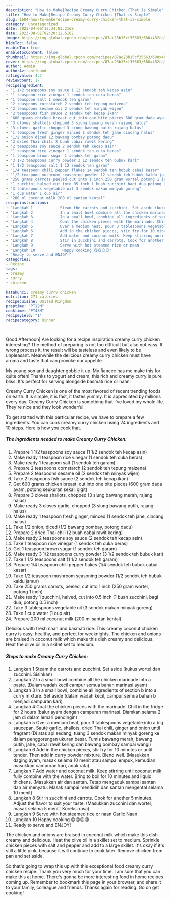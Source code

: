 ```yaml
---
description: "How to Make|Recipe Creamy Curry Chicken {That is Simple"
title: "How to Make|Recipe Creamy Curry Chicken {That is Simple"
slug: 1684-how-to-makerecipe-creamy-curry-chicken-that-is-simple
category: Uncategorized
date: 2023-04-06T12:34:03.216Z
date: 2023-08-01T02:20:12.510Z
image: https://img-global.cpcdn.com/recipes/07ac23b15cf35663/680x482cq70/creamy-curry-chicken-foto-resep-utama.jpg
hideToc: false
enableToc: true
enableTocContent: false
thumbnail: https://img-global.cpcdn.com/recipes/07ac23b15cf35663/680x482cq70/creamy-curry-chicken-foto-resep-utama.jpg
cover: https://img-global.cpcdn.com/recipes/07ac23b15cf35663/680x482cq70/creamy-curry-chicken-foto-resep-utama.jpg
author: Admin
authorAv: notfound
ratingvalue: 4.7
reviewcount: 17
recipeingredient:
- "1 1/2 teaspoons soy sauce 1 12 sendok teh kecap asin"
- "1 teaspoon rice vinegar 1 sendok teh cuka beras"
- "1 teaspoon salt 1 sendok teh garam"
- "2 teaspoons cornstarch 2 sendok teh tepung maizena"
- "2 teaspoons sesame oil 2 sendok teh minyak wijen"
- "2 teaspoons fish sauce 2 sendok teh kecap ikan"
- "600 grams chicken breast cut into one bite pieces 600 gram dada ayam potong seukuran sekali gigit"
- "3 cloves shallots chopped 3 siung bawang merah rajang halus"
- "3 cloves garlic chopped 3 siung bawang putih rajang halus"
- "1 teaspoon fresh ginger minced 1 sendok teh jahe cincang halus"
- "1/2 onion diced 12 bawang bombay potong dadu"
- "2 dried Thai chili 2 buah cabai rawit kering"
- "2 teaspoons soy sauce 2 sendok teh kecap asin"
- "1 teaspoon rice vinegar 1 sendok teh cuka beras"
- "1 teaspoon brown sugar 1 sendok teh garam"
- "3 1/2 teaspoons curry powder 3 12 sendok teh bubuk kari"
- "1 1/2 teaspoons salt 1 12 sendok teh garam"
- "1/4 teaspoon chili pepper flakes 14 sendok teh bubuk cabai kasar"
- "1/2 teaspoon mushroom seasoning powder 12 sendok teh bubuk kaldu jamur"
- "250 grams carrots peeled cut into 1 inch 250 gram wortel potong 1 inch"
- "1 zucchini halved cut into 05 inch 1 buah zucchini bagi dua potong 05 inch"
- "3 tablespoons vegetable oil 3 sendok makan minyak goreng"
- "1 cup water 1 cup air"
- "200 ml coconut milk 200 ml santan kental"
recipeinstructions:
- "Langkah 1            Steam the carrots and zucchini. Set aside (kukus wortel dan zucchini. Sisihkan)"
- "Langkah 2            In a small bowl combine all the chicken marinade into a paste. (Dalam wadah kecil campur semua bahan marinasi ayam)"
- "Langkah 3            In a small bowl, combine all ingredients of section b into a curry mixture. Set aside (dalam wadah kecil, campur semua bahan b menjadi campuran kari)"
- "Langkah 4            Coat the chicken pieces with the marinade. Chill in the fridge for 2 hours (balur ayam dengan campuran marinasi. Diamkan selama 2 jam di dalam lemari pendingin)"
- "Langkah 5            Over a medium heat, pour 3 tablespoons vegetable into a big saucepan. Sauté garlic, shallots, dried Thai chili, ginger and onion until fragrant (Di atas api sedang, tuang 3 sendok makan minyak goreng ke dalam penggorengan ukuran besar. Tumis bawang merah, bawang putih, jahe, cabai rawit kering dan bawang bombay sampai wangi)"
- "Langkah 6            Add in the chicken pieces, stir fry for 10 minutes or until tender. Then add in curry powder mixture. Blend well. (Masukkan daging ayam, masak selama 10 menit atau sampai empuk, kemudian masukkan campuran kari, aduk rata)"
- "Langkah 7            Add water and coconut milk. Keep stirring until coconut milk fully combine with the water. Bring to boil for 10 minutes and liquid thickens. (Masukkan air dan santan. Tetap mengaduk sampai santan dan air menyatu. Masak sampai mendidih dan santan mengental selama 10 menit)"
- "Langkah 8            Stir in zucchini and carrots. Cook for another 5 minutes. Adjust the flavor to suit your taste. (Masukkan zucchini dan wortel, masak selama 5 menit. Koreksi rasa)"
- "Langkah 9            Serve with hot steamed rice or naan                                                          Garlic Naan"
- "Langkah 10            Happy cooking 😋😋😉😉"
- "Ready to serve and ENJOY!"
categories:
- Recipe
tags:
- creamy
- curry
- chicken

katakunci: creamy curry chicken 
nutrition: 271 calories
recipecuisine: United Kingdom
preptime: "PT12M"
cooktime: "PT43M"
recipeyield: "1"
recipecategory: Dinner

---
```



Good Afternoon| Are looking for a recipe inspiration creamy curry chicken interesting? The method of preparing is not too difficult but also not easy. If wrong process it, the result will be tasteless and even likely to be unpleasant. Meanwhile the delicious creamy curry chicken must have aroma and taste that can provoke our appetite.





My young son and daughter gobble it up. My fiancee has me make this for quite often! Thanks to yogurt and cream, this rich and creamy curry is pure bliss. It&#39;s perfect for serving alongside basmati rice or naan.

Creamy Curry Chicken is one of the most favored of recent trending foods on earth. It is simple, it is fast, it tastes yummy. It is appreciated by millions every day. Creamy Curry Chicken is something that I've loved my whole life. They're nice and they look wonderful.


To get started with this particular recipe, we have to prepare a few ingredients. You can cook creamy curry chicken using 24 ingredients and 10 steps. Here is how you cook that.

<!--inarticleads1-->

##### The ingredients needed to make Creamy Curry Chicken:

1. Prepare 1 1/2 teaspoons soy sauce (1 1/2 sendok teh kecap asin)
1. Make ready 1 teaspoon rice vinegar (1 sendok teh cuka beras)
1. Make ready 1 teaspoon salt (1 sendok teh garam)
1. Prepare 2 teaspoons cornstarch (2 sendok teh tepung maizena)
1. Prepare 2 teaspoons sesame oil (2 sendok teh minyak wijen)
1. Take 2 teaspoons fish sauce (2 sendok teh kecap ikan)
1. Get 600 grams chicken breast, cut into one bite pieces (600 gram dada ayam, potong seukuran sekali gigit)
1. Prepare 3 cloves shallots, chopped (3 siung bawang merah, rajang halus)
1. Make ready 3 cloves garlic, chopped (3 siung bawang putih, rajang halus)
1. Make ready 1 teaspoon fresh ginger, minced (1 sendok teh jahe, cincang halus)
1. Take 1/2 onion, diced (1/2 bawang bombay, potong dadu)
1. Prepare 2 dried Thai chili (2 buah cabai rawit kering)
1. Make ready 2 teaspoons soy sauce (2 sendok teh kecap asin)
1. Take 1 teaspoon rice vinegar (1 sendok teh cuka beras)
1. Get 1 teaspoon brown sugar (1 sendok teh garam)
1. Make ready 3 1/2 teaspoons curry powder (3 1/2 sendok teh bubuk kari)
1. Take 1 1/2 teaspoons salt (1 1/2 sendok teh garam)
1. Prepare 1/4 teaspoon chili pepper flakes (1/4 sendok teh bubuk cabai kasar)
1. Take 1/2 teaspoon mushroom seasoning powder (1/2 sendok teh bubuk kaldu jamur)
1. Take 250 grams carrots, peeled, cut into 1 inch (250 gram wortel, potong 1 inch)
1. Make ready 1 zucchini, halved, cut into 0.5 inch (1 buah zucchini, bagi dua, potong 0.5 inch)
1. Take 3 tablespoons vegetable oil (3 sendok makan minyak goreng)
1. Take 1 cup water (1 cup air)
1. Prepare 200 ml coconut milk (200 ml santan kental)


Delicious with fresh naan and basmati rice. This creamy coconut chicken curry is easy, healthy, and perfect for weeknights. The chicken and onions are braised in coconut milk which make this dish creamy and delicious. Heat the olive oil in a skillet set to medium. 

<!--inarticleads2-->

##### Steps to make Creamy Curry Chicken:

1. Langkah 1            Steam the carrots and zucchini. Set aside (kukus wortel dan zucchini. Sisihkan)
1. Langkah 2            In a small bowl combine all the chicken marinade into a paste. (Dalam wadah kecil campur semua bahan marinasi ayam)
1. Langkah 3            In a small bowl, combine all ingredients of section b into a curry mixture. Set aside (dalam wadah kecil, campur semua bahan b menjadi campuran kari)
1. Langkah 4            Coat the chicken pieces with the marinade. Chill in the fridge for 2 hours (balur ayam dengan campuran marinasi. Diamkan selama 2 jam di dalam lemari pendingin)
1. Langkah 5            Over a medium heat, pour 3 tablespoons vegetable into a big saucepan. Sauté garlic, shallots, dried Thai chili, ginger and onion until fragrant (Di atas api sedang, tuang 3 sendok makan minyak goreng ke dalam penggorengan ukuran besar. Tumis bawang merah, bawang putih, jahe, cabai rawit kering dan bawang bombay sampai wangi)
1. Langkah 6            Add in the chicken pieces, stir fry for 10 minutes or until tender. Then add in curry powder mixture. Blend well. (Masukkan daging ayam, masak selama 10 menit atau sampai empuk, kemudian masukkan campuran kari, aduk rata)
1. Langkah 7            Add water and coconut milk. Keep stirring until coconut milk fully combine with the water. Bring to boil for 10 minutes and liquid thickens. (Masukkan air dan santan. Tetap mengaduk sampai santan dan air menyatu. Masak sampai mendidih dan santan mengental selama 10 menit)
1. Langkah 8            Stir in zucchini and carrots. Cook for another 5 minutes. Adjust the flavor to suit your taste. (Masukkan zucchini dan wortel, masak selama 5 menit. Koreksi rasa)
1. Langkah 9            Serve with hot steamed rice or naan                                                          Garlic Naan
1. Langkah 10            Happy cooking 😋😋😉😉
1. Ready to serve and ENJOY!

The chicken and onions are braised in coconut milk which make this dish creamy and delicious. Heat the olive oil in a skillet set to medium. Sprinkle chicken pieces with salt and pepper and add to a large skillet. It&#39;s okay if it&#39;s still a little pink, because it will continue to cook later. Remove chicken from pan and set aside. 

So that's going to wrap this up with this exceptional food creamy curry chicken recipe. Thank you very much for your time. I am sure that you can make this at home. There's gonna be more interesting food in home recipes coming up. Remember to bookmark this page in your browser, and share it to your family, colleague and friends. Thanks again for reading. Go on get cooking!
